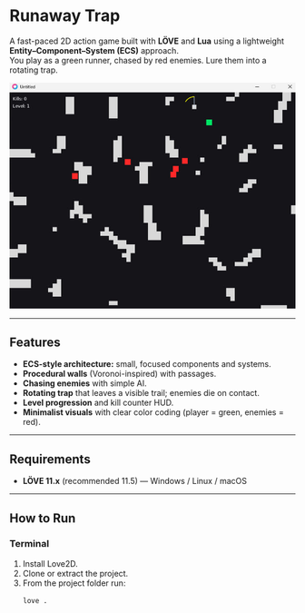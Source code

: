 # Runaway Trap 
A fast-paced 2D action game built with **LÖVE** and **Lua** using a lightweight **Entity–Component–System (ECS)** approach.  
You play as a green runner, chased by red enemies. Lure them into a rotating trap. 

![Gameplay](src/images/gameImage.png)

---

## Features
- **ECS-style architecture:** small, focused components and systems.
- **Procedural walls** (Voronoi-inspired) with passages.
- **Chasing enemies** with simple AI.
- **Rotating trap** that leaves a visible trail; enemies die on contact.
- **Level progression** and kill counter HUD.
- **Minimalist visuals** with clear color coding (player = green, enemies = red).

---

## Requirements
- **LÖVE 11.x** (recommended 11.5) — Windows / Linux / macOS

---

## How to Run

### Terminal
1. Install Love2D.
2. Clone or extract the project.
3. From the project folder run:
   ```bash
   love .
